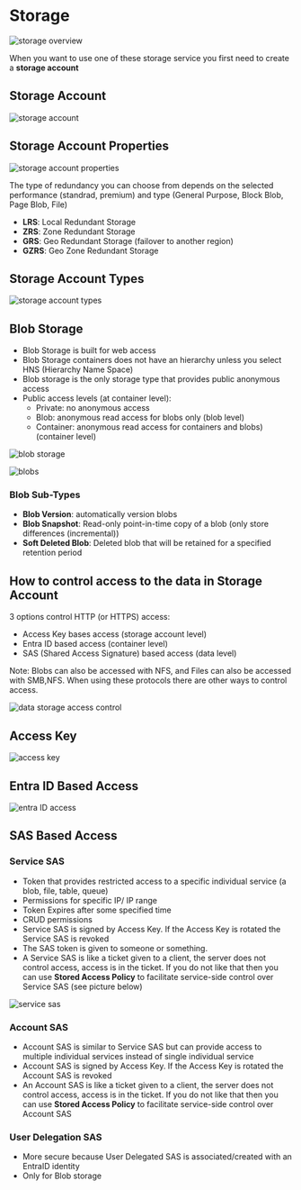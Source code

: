 # Storage

![storage overview](storage-overview.png)

When you want to use one of these storage service you first need to create a **storage account**

## Storage Account

![storage account](storage-account.png)

## Storage Account Properties

![storage account properties](storage-account-properties.png)

The type of redundancy you can choose from depends on the selected performance (standrad, premium) and type (General Purpose, Block Blob, Page Blob, File)

- **LRS**: Local Redundant Storage
- **ZRS**: Zone Redundant Storage
- **GRS**: Geo Redundant Storage (failover to another region)
- **GZRS**: Geo Zone Redundant Storage

## Storage Account Types

![storage account types](storage-account-types.png)

## Blob Storage

- Blob Storage is built for web access
- Blob Storage containers does not have an hierarchy unless you select HNS (Hierarchy Name Space)
- Blob storage is the only storage type that provides public anonymous access
- Public access levels (at container level):
  - Private: no anonymous access
  - Blob: anonymous read access for blobs only (blob level)
  - Container: anonymous read access for containers and blobs) (container level)

![blob storage](blob-storage.png)

![blobs](blobs.png)

### Blob Sub-Types

- **Blob Version**: automatically version blobs
- **Blob Snapshot**: Read-only point-in-time copy of a blob (only store differences (incremental))
- **Soft Deleted Blob**: Deleted blob that will be retained for a specified retention period

## How to control access to the data in Storage Account

3 options control HTTP (or HTTPS) access:

- Access Key bases access (storage account level)
- Entra ID based access (container level)
- SAS (Shared Access Signature) based access (data level)

Note: Blobs can also be accessed with NFS, and Files can also be accessed with SMB,NFS. When using these protocols there are other ways to control access.

![data storage access control](data-storage-access-control.png)

## Access Key

![access key](access-key.png)

## Entra ID Based Access

![entra ID access](entraid-access.png)

## SAS Based Access

### Service SAS

- Token that provides restricted access to a specific individual service (a blob, file, table, queue)
- Permissions for specific IP/ IP range
- Token Expires after some specified time
- CRUD permissions
- Service SAS is signed by Access Key. If the Access Key is rotated the Service SAS is revoked
- The SAS token is given to someone or something.
- A Service SAS is like a ticket given to a client, the server does not control access, access is in the ticket. If you do not like that then you can use **Stored Access Policy** to facilitate service-side control over Service SAS (see picture below)

![service sas](service-sas.png)

### Account SAS

- Account SAS is similar to Service SAS but can provide access to multiple individual services instead of single individual service
- Account SAS is signed by Access Key. If the Access Key is rotated the Account SAS is revoked
- An Account SAS is like a ticket given to a client, the server does not control access, access is in the ticket. If you do not like that then you can use **Stored Access Policy** to facilitate service-side control over Account SAS

### User Delegation SAS

- More secure because User Delegated SAS is associated/created with an EntraID identity
- Only for Blob storage
